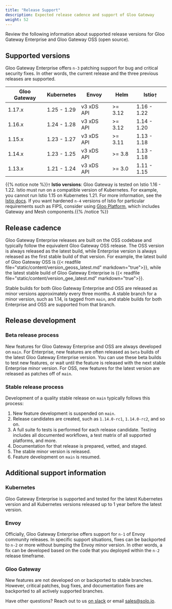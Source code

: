 ```yaml
---
title: "Release Support"
description: Expected release cadence and support of Gloo Gateway
weight: 52
---
```


Review the following information about supported release versions for Gloo Gateway Enterprise and Gloo Gateway OSS (open source).

## Supported versions

Gloo Gateway Enterprise offers `n-3` patching support for bug and critical security fixes. In other words, the current release and the three previous releases are supported.

| Gloo Gateway | Kubernetes | Envoy | Helm | Istio`†`    |
|------|----------|---------|--------|-------------|
| 1.17.x | 1.25 - 1.29 | v3 xDS API | >= 3.12 | 1.16 - 1.22 |
| 1.16.x | 1.24 - 1.28 | v3 xDS API | >= 3.12 | 1.14 - 1.20 |
| 1.15.x | 1.23 - 1.27 | v3 xDS API | >= 3.11 | 1.13 - 1.18 |
| 1.14.x | 1.23 - 1.25 | v3 xDS API | >= 3.8 | 1.13 - 1.18 |
| 1.13.x | 1.21 - 1.24 | v3 xDS API | >= 3.0 | 1.11 - 1.15 |

{{% notice note %}}`†` **Istio versions**: Gloo Gateway is tested on Istio 1.16 - 1.22. Istio must run on a compatible version of Kubernetes. For example, you cannot run Istio 1.15 on Kubernetes 1.21. For more information, see the [Istio docs](https://istio.io/latest/docs/releases/supported-releases/). If you want hardened `n-4` versions of Istio for particular requirements such as FIPS, consider using [Gloo Platform](https://www.solo.io/products/gloo-platform/), which includes Gateway and Mesh components.{{% /notice %}}

<!--TO FIND VERSIONS
Go to the branch for the Gloo Gateway version you want, like 1.11.x. In https://github.com/solo-io/gloo/blob/main/ci/kind/setup-kind.sh, search for CLUSTER_NODE_VERSION to see the max k8s version, and ISTIO_VERSION for max istio version. You will have to ask someone on the team to find out the minimum versions of each for a given Gloo Gateways release. They do have an [issue](https://github.com/solo-io/gloo/issues/5358) open to run regular tests for min-max though.-->

## Release cadence

Gloo Gateway Enterprise releases are built on the OSS codebase and typically follow the equivalent Gloo Gateway OSS release. The OSS version is always released as the latest build, while Enterprise version is always released as the first stable build of that version. For example, the latest build of Gloo Gateway OSS is {{< readfile file="static/content/version_geoss_latest.md" markdown="true">}}, while the latest stable build of Gloo Gateway Enterprise is {{< readfile file="static/content/version_gee_latest.md" markdown="true">}}.

Stable builds for both Gloo Gateway Enterprise and OSS are released as minor versions approximately every three months. A stable branch for a minor version, such as 1.14, is tagged from `main`, and stable builds for both Enterprise and OSS are supported from that branch.

## Release development

### Beta release process

New features for Gloo Gateway Enterprise and OSS are always developed on `main`. For Enterprise, new features are often released as `beta` builds of the latest Gloo Gateway Enterprise version. You can use these beta builds to test new features, or wait until the feature is released with the next stable Enterprise minor version. For OSS, new features for the latest version are released as patches off of `main`.

### Stable release process

Development of a quality stable release on `main` typically follows this process:
1. New feature development is suspended on `main`.
2. Release candidates are created, such as `1.14.0-rc1`, `1.14.0-rc2`, and so on.
3. A full suite fo tests is performed for each release candidate. Testing includes all documented workflows, a test matrix of all supported platforms, and more.
4. Documentation for that release is prepared, vetted, and staged.
5. The stable minor version is released.
6. Feature development on `main` is resumed.

## Additional support information

### Kubernetes
Gloo Gateway Enterprise is supported and tested for the latest Kubernetes version and all Kubernetes versions released up to 1 year before the latest version.

### Envoy
Officially, Gloo Gateway Enterprise offers support for `n-1` of Envoy community releases. In specific support situations, fixes can be backported to `n-2` or more without bumping the Envoy minor version. In other words, a fix can be developed based on the code that you deployed within the `n-2` release timeframe.

### Gloo Gateway
New features are not developed on or backported to stable branches. However, critical patches, bug fixes, and documentation fixes are backported to all actively supported branches.


Have other questions? Reach out to us [on slack](https://slack.solo.io) or email [sales@solo.io](mailto:sales@solo.io).
